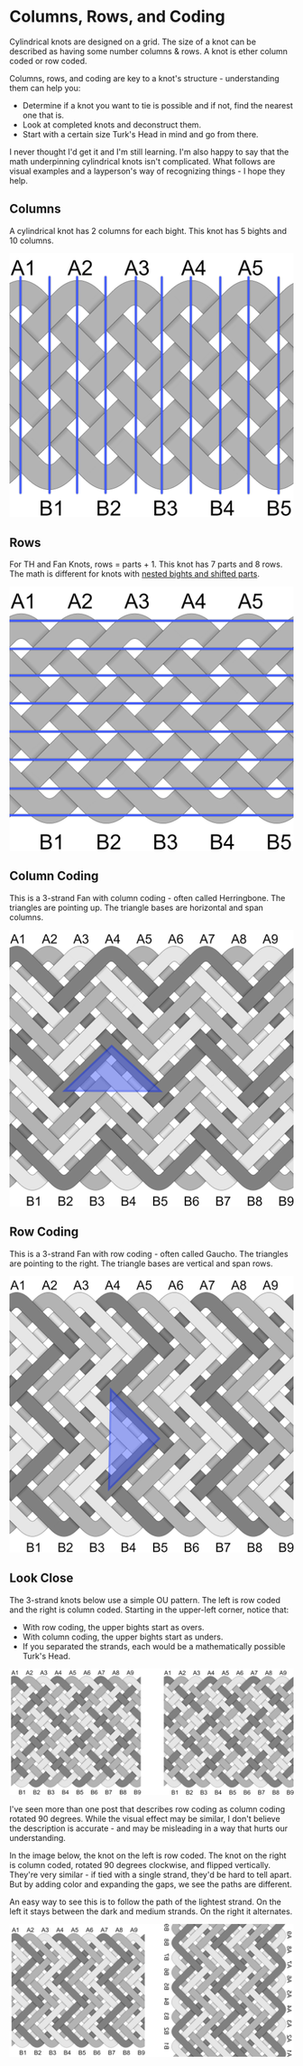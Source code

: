 # Columns, Rows, and Coding

Cylindrical knots are designed on a grid. The size of a knot can be described as having some number columns & rows. A knot is ether column coded or row coded. 

Columns, rows, and coding are key to a knot's structure - understanding them can help you: 

* Determine if a knot you want to tie is possible and if not, find the nearest one that is. 
* Look at completed knots and deconstruct them.
* Start with a certain size Turk's Head in mind and go from there. 

I never thought I'd get it and I'm still learning. I'm also happy to say that the math underpinning cylindrical knots isn't complicated. What follows are visual examples and a layperson's way of recognizing things - I hope they help.

## Columns

A cylindrical knot has 2 columns for each bight. This knot has 5 bights and 10 columns.

![](../assets/images/count-columns.png)

## Rows

For TH and Fan Knots, rows = parts + 1. This knot has 7 parts and 8 rows. The math is different for knots with [nested bights and shifted parts](nested-shifted.md).

![](../assets/images/count-rows.png)

## Column Coding

This is a 3-strand Fan with column coding - often called Herringbone. The triangles are pointing up. The triangle bases are horizontal and span columns.

![](../assets/images/coding_code-col.png)

## Row Coding

This is a 3-strand Fan with row coding - often called Gaucho. The triangles are pointing to the right. The triangle bases are vertical and span rows. 

![](../assets/images/coding_code-row.png)

## Look Close

The 3-strand knots below use a simple OU pattern. The left is row coded and the right is column coded. Starting in the upper-left corner, notice that: 

* With row coding, the upper bights start as overs. 
* With column coding, the upper bights start as unders. 
* If you separated the strands, each would be a mathematically possible Turk's Head.

![](../assets/images/coding_look-close_ou.png)

I've seen more than one post that describes row coding as column coding rotated 90 degrees. While the visual effect may be similar, I don't believe the description is accurate - and may be misleading in a way that hurts our understanding. 

In the image below, the knot on the left is row coded. The knot on the right is column coded, rotated 90 degrees clockwise, and flipped vertically. They're very similar - if tied with a single strand, they'd be hard to tell apart. But by adding color and expanding the gaps, we see the paths are different. 

An easy way to see this is to follow the path of the lightest strand. On the left it stays between the dark and medium strands. On the right it alternates. 

![](../assets/images/coding_look-close_gaucho.png)

